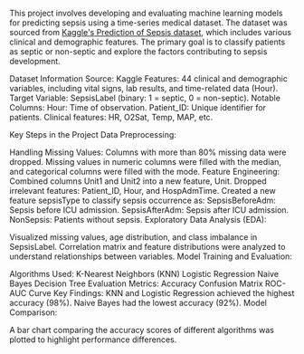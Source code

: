 This project involves developing and evaluating machine learning models for predicting sepsis using a time-series medical dataset. The dataset was sourced from [Kaggle's Prediction of Sepsis dataset](https://www.kaggle.com/datasets/salikhussaini49/prediction-of-sepsis/data), which includes various clinical and demographic features. The primary goal is to classify patients as septic or non-septic and explore the factors contributing to sepsis development.

Dataset Information
Source: Kaggle
Features: 44 clinical and demographic variables, including vital signs, lab results, and time-related data (Hour).
Target Variable: SepsisLabel (binary: 1 = septic, 0 = non-septic).
Notable Columns:
Hour: Time of observation.
Patient_ID: Unique identifier for patients.
Clinical features: HR, O2Sat, Temp, MAP, etc.

Key Steps in the Project
Data Preprocessing:

Handling Missing Values: Columns with more than 80% missing data were dropped. Missing values in numeric columns were filled with the median, and categorical columns were filled with the mode.
Feature Engineering:
Combined columns Unit1 and Unit2 into a new feature, Unit.
Dropped irrelevant features: Patient_ID, Hour, and HospAdmTime.
Created a new feature sepsisType to classify sepsis occurrence as:
SepsisBeforeAdm: Sepsis before ICU admission.
SepsisAfterAdm: Sepsis after ICU admission.
NonSepsis: Patients without sepsis.
Exploratory Data Analysis (EDA):

Visualized missing values, age distribution, and class imbalance in SepsisLabel.
Correlation matrix and feature distributions were analyzed to understand relationships between variables.
Model Training and Evaluation:

Algorithms Used:
K-Nearest Neighbors (KNN)
Logistic Regression
Naive Bayes
Decision Tree
Evaluation Metrics:
Accuracy
Confusion Matrix
ROC-AUC Curve
Key Findings:
KNN and Logistic Regression achieved the highest accuracy (98%).
Naive Bayes had the lowest accuracy (92%).
Model Comparison:

A bar chart comparing the accuracy scores of different algorithms was plotted to highlight performance differences.
